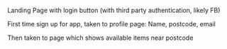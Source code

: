 
Landing Page with login button (with third party authentication, likely FB)

First time sign up for app, taken to profile page: Name, postcode, email

Then taken to page which shows available items near postcode
